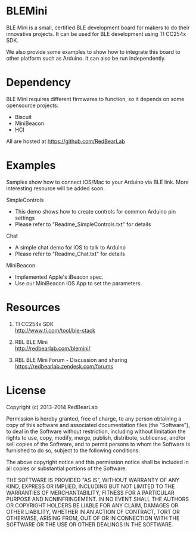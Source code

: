 BLEMini
=======

BLE Mini is a small, certified BLE development board for makers to do their innovative projects. It can be used for BLE development using TI CC254x SDK.

We also provide some examples to show how to integrate this board to other platform such as Arduino. It can also be run independently.


Dependency
==========

BLE Mini requires different firmwares to function, so it depends on some opensource projects:<br/>
- Biscuit
- MiniBeacon
- HCI

All are hosted at https://github.com/RedBearLab


Examples
========

Samples show how to connect iOS/Mac to your Arduino via BLE link. More interesting resource will be added soon.

SimpleControls
- This demo shows how to create controls for common Arduino pin settings
- Please refer to "Readme_SimpleControls.txt" for details

Chat
- A simple chat demo for iOS to talk to Arduino
- Please refer to "Readme_Chat.txt" for details

MiniBeacon
- Implemented Apple's iBeacon spec.
- Use our MiniBeacon iOS App to set the parameters.


Resources
=========

1. TI CC254x SDK<br/>
http://www.ti.com/tool/ble-stack

2. RBL BLE Mini<br/>
http://redbearlab.com/blemini/

3. RBL BLE Mini Forum - Discussion and sharing<br/>
https://redbearlab.zendesk.com/forums


License
=======

Copyright (c) 2013-2014 RedBearLab

Permission is hereby granted, free of charge, to any person obtaining a copy
of this software and associated documentation files (the "Software"), to deal 
in the Software without restriction, including without limitation the rights 
to use, copy, modify, merge, publish, distribute, sublicense, and/or sell
copies of the Software, and to permit persons to whom the Software is
furnished to do so, subject to the following conditions:

The above copyright notice and this permission notice shall be included in all
copies or substantial portions of the Software.

THE SOFTWARE IS PROVIDED "AS IS", WITHOUT WARRANTY OF ANY KIND, EXPRESS OR
IMPLIED, INCLUDING BUT NOT LIMITED TO THE WARRANTIES OF MERCHANTABILITY,
FITNESS FOR A PARTICULAR PURPOSE AND NONINFRINGEMENT. IN NO EVENT SHALL THE
AUTHORS OR COPYRIGHT HOLDERS BE LIABLE FOR ANY CLAIM, DAMAGES OR OTHER 
LIABILITY, WHETHER IN AN ACTION OF CONTRACT, TORT OR OTHERWISE, ARISING FROM,
OUT OF OR IN CONNECTION WITH THE SOFTWARE OR THE USE OR OTHER DEALINGS IN THE
SOFTWARE.
